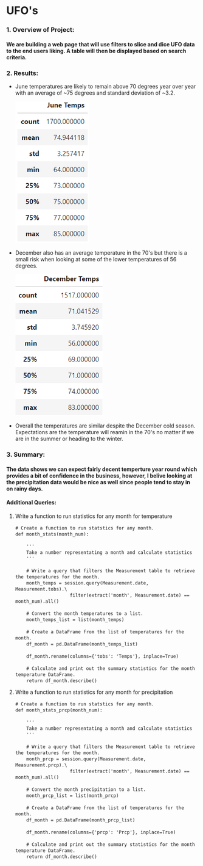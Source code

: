 # UFO's

### 1. Overview of Project:
#### We are building a web page that will use filters to slice and dice UFO data to the end users liking. A table will then be displayed based on search criteria. 

### 2. Results:

* June temperatures are likely to remain above 70 degrees year over year with an average of ~75 degrees and standard deviation of ~3.2.

    ![june](https://github.com/maldonado91/Surfs-Up2/blob/main/Resources/june_stats.PNG) 

* December also has an average temperature in the 70's but there is a small risk when looking at some of the lower temperatures of 56 degrees.

    ![december](https://github.com/maldonado91/Surfs-Up2/blob/main/Resources/december_stats.PNG)
    
* Overall the temperatures are similar despite the December cold season. Expectations are the temperature will reamin in the 70's no matter if we are in the summer or heading to the winter. 
 
### 3. Summary:
#### The data shows we can expect fairly decent temperture year round which provides a bit of confidence in the business, however, I belive looking at the precipitation data would be nice as well since people tend to stay in on rainy days.
#### Additional Queries:
1. Write a function to run statistics for any month for temperature

    ```
    # Create a function to run statstics for any month.
    def month_stats(month_num):

        '''
        Take a number representating a month and calculate statistics
        '''

        # Write a query that filters the Measurement table to retrieve the temperatures for the month.
        month_temps = session.query(Measurement.date, Measurement.tobs).\
                        filter(extract('month', Measurement.date) == month_num).all()

        # Convert the month temperatures to a list.
        month_temps_list = list(month_temps)

        # Create a DataFrame from the list of temperatures for the month. 
        df_month = pd.DataFrame(month_temps_list)

        df_month.rename(columns={'tobs': 'Temps'}, inplace=True)

        # Calculate and print out the summary statistics for the month temperature DataFrame.
        return df_month.describe()
    ```
2. Write a function to run statistics for any month for precipitation
    ```
    # Create a function to run statstics for any month.
    def month_stats_prcp(month_num):

        '''
        Take a number representating a month and calculate statistics
        '''

        # Write a query that filters the Measurement table to retrieve the temperatures for the month.
        month_prcp = session.query(Measurement.date, Measurement.prcp).\
                        filter(extract('month', Measurement.date) == month_num).all()

        # Convert the month precipitation to a list.
        month_prcp_list = list(month_prcp)

        # Create a DataFrame from the list of temperatures for the month. 
        df_month = pd.DataFrame(month_prcp_list)

        df_month.rename(columns={'prcp': 'Prcp'}, inplace=True)

        # Calculate and print out the summary statistics for the month temperature DataFrame.
        return df_month.describe()
     ```

